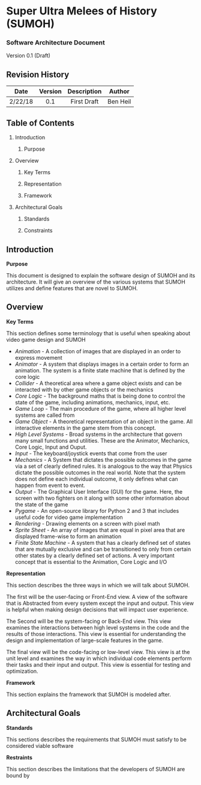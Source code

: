 # Super Ultra Melees of History (SUMOH)

### Software Architecture Document
Version 0.1 (Draft)

## Revision History

| Date    | Version   | Description   | Author   |
|:-------:|:---------:|:-------------:|:--------:|
| 2/22/18 | 0.1       | First Draft   | Ben Heil | 

## Table of Contents

1. Introduction
    
    1. Purpose
    
2. Overview
    
    1. Key Terms

    2. Representation
    
    3. Framework

3. Architectural Goals

    1. Standards
       
    2. Constraints
    
    
## Introduction

**Purpose**


This document is designed to explain the software design of SUMOH
and its architecture. It will give an overview of the various systems
that SUMOH utilizes and define features that are novel to SUMOH. 

## Overview

**Key Terms**

This section defines some terminology that is useful when speaking
about video game design and SUMOH

- *Animation* - A collection of images that are displayed in an order to 
express movement
- *Animator* - A system that displays images in a certain order to 
form an animation. The system is a finite state machine that is defined by the
core logic
- *Collider* - A theoretical area where a game object exists and can
be interacted with by other game objects or the mechanics
- *Core Logic* - The background maths that is being done to control
the state of the game, including animations, mechanics, input, etc.
- *Game Loop* - The main procedure of the game, where all higher level
systems are called from
- *Game Object* - A theoretical representation of an object in the game.
All interactive elements in the game stem from this concept.
- *High Level Systems* - Broad systems in the architecture that govern many
small functions and utilities. These are the Animator, Mechanics, Core Logic, Input and Ouput.
- *Input* - The keyboard/joystick events that come from the user
- *Mechanics* - A System that dictates the possible outcomes in the game via a set of clearly defined rules.
It is analogous to the way that Physics dictate the possible outcomes in the 
real world. Note that the system does not define each individual outcome,
it only defines what can happen from event to event.
- *Output* - The Graphical User Interface (GUI) for the game. Here, the screen with
two fighters on it along with some other information about the state of the game
- *Pygame* - An open-source library for Python 2 and 3 that includes useful
code for video game implementation
- *Rendering* - Drawing elements on a screen with pixel math
- *Sprite Sheet* - An array of images that are equal in pixel area
that are displayed frame-wise to form an animation
- *Finite State Machine* - A system that has a clearly defined set of
states that are mutually exclusive and can be transitioned to only from 
certain other states by a clearly defined set of actions. A very important
concept that is essential to the Animation, Core Logic and I/O 


**Representation**

This section describes the three ways in which we will talk about SUMOH.


The first will be the user-facing or Front-End view. A view of the software
that is Abstracted from every system except the input and output. This view
is helpful when making design decisions that will impact user experience.


The Second will be the system-facing or Back-End view. This view examines
the interactions between high level systems in the code and the results of 
those interactions. This view is essential for understanding the design and implementation
of large-scale features in the game.

The final view will be the code-facing or low-level view. This view is at the unit level
and examines the way in which individual code elements perform their tasks and their input and
output. This view is essential for testing and optimization.

**Framework**

This section explains the framework that SUMOH is modeled after.

## Architectural Goals

**Standards**

This sections describes the requirements that SUMOH must satisfy to be considered viable
software

**Restraints**

This section describes the limitations that the developers of SUMOH are bound by 


    
    


